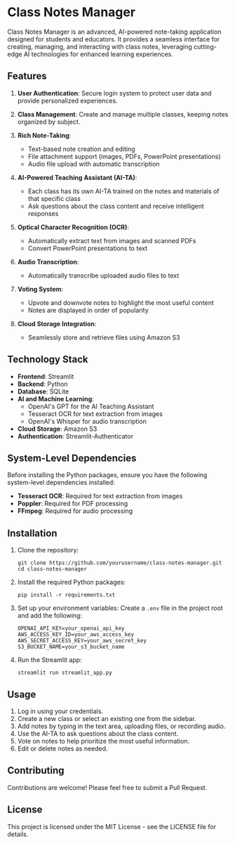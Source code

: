 # Class Notes Manager

Class Notes Manager is an advanced, AI-powered note-taking application designed for students and educators. It provides a seamless interface for creating, managing, and interacting with class notes, leveraging cutting-edge AI technologies for enhanced learning experiences.

## Features

1. **User Authentication**: Secure login system to protect user data and provide personalized experiences.

2. **Class Management**: Create and manage multiple classes, keeping notes organized by subject.

3. **Rich Note-Taking**: 
   - Text-based note creation and editing
   - File attachment support (images, PDFs, PowerPoint presentations)
   - Audio file upload with automatic transcription

4. **AI-Powered Teaching Assistant (AI-TA)**:
   - Each class has its own AI-TA trained on the notes and materials of that specific class
   - Ask questions about the class content and receive intelligent responses

5. **Optical Character Recognition (OCR)**:
   - Automatically extract text from images and scanned PDFs
   - Convert PowerPoint presentations to text

6. **Audio Transcription**:
   - Automatically transcribe uploaded audio files to text

7. **Voting System**:
   - Upvote and downvote notes to highlight the most useful content
   - Notes are displayed in order of popularity

8. **Cloud Storage Integration**:
   - Seamlessly store and retrieve files using Amazon S3

## Technology Stack

- **Frontend**: Streamlit
- **Backend**: Python
- **Database**: SQLite
- **AI and Machine Learning**:
  - OpenAI's GPT for the AI Teaching Assistant
  - Tesseract OCR for text extraction from images
  - OpenAI's Whisper for audio transcription
- **Cloud Storage**: Amazon S3
- **Authentication**: Streamlit-Authenticator

## System-Level Dependencies

Before installing the Python packages, ensure you have the following system-level dependencies installed:

- **Tesseract OCR**: Required for text extraction from images
- **Poppler**: Required for PDF processing
- **FFmpeg**: Required for audio processing

## Installation

1. Clone the repository:
   ```
   git clone https://github.com/yourusername/class-notes-manager.git
   cd class-notes-manager
   ```

2. Install the required Python packages:
   ```
   pip install -r requirements.txt
   ```

3. Set up your environment variables:
   Create a `.env` file in the project root and add the following:
   ```
   OPENAI_API_KEY=your_openai_api_key
   AWS_ACCESS_KEY_ID=your_aws_access_key
   AWS_SECRET_ACCESS_KEY=your_aws_secret_key
   S3_BUCKET_NAME=your_s3_bucket_name
   ```

4. Run the Streamlit app:
   ```
   streamlit run streamlit_app.py
   ```

## Usage

1. Log in using your credentials.
2. Create a new class or select an existing one from the sidebar.
3. Add notes by typing in the text area, uploading files, or recording audio.
4. Use the AI-TA to ask questions about the class content.
5. Vote on notes to help prioritize the most useful information.
6. Edit or delete notes as needed.

## Contributing

Contributions are welcome! Please feel free to submit a Pull Request.

## License

This project is licensed under the MIT License - see the LICENSE file for details.
